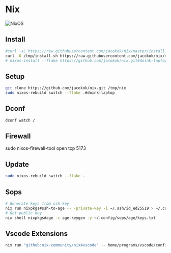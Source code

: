 # Nix

![NixOS](https://img.shields.io/badge/NixOS-Unstable-informational.svg?style=flat&logo=nixos)

## Install

```bash
#curl -sL https://raw.githubusercontent.com/jacokok/nix/master/install.sh | bash
curl -O /tmp/install.sh https://raw.githubusercontent.com/jacokok/nix/master/install.sh
# nixos-install --flake https://github.com/jacokok/nix.git#doink-laptop
```

## Setup

```bash
git clone https://github.com/jacokok/nix.git /tmp/nix
sudo nixos-rebuild switch --flake .#doink-laptop
```

## Dconf

```bash
dconf watch /
```

## Firewall

sudo nixos-firewall-tool open tcp 5173

## Update

```bash
sudo nixos-rebuild switch --flake .
```

## Sops

```bash
# Generate keys from ssh key
nix run nixpkgs#ssh-to-age -- -private-key -i ~/.ssh/id_ed25519 > ~/.config/sops/age/keys.txt
# Get public key
nix shell nixpkgs#age -c age-keygen -y ~/.config/sops/age/keys.txt
```

## Vscode Extensions

```bash
nix run "github:nix-community/nix4vscode" -- home/programs/vscode/config.toml -o home/programs/vscode/vscode_plugins.nix
```
